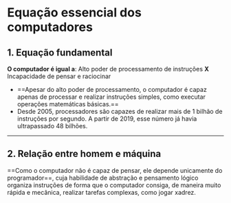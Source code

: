 # **Equação essencial dos computadores**

## 1. Equação fundamental

**O computador é igual a**: Alto poder de processamento de instruções **X** Incapacidade de pensar e raciocinar

- ==Apesar do alto poder de processamento, o computador é capaz apenas de processar e realizar instruções simples, como executar operações matemáticas básicas.==
- Desde 2005, processadores são capazes de realizar mais de 1 bilhão de instruções por segundo. A partir de 2019, esse número já havia ultrapassado 48 bilhões.

---
## 2. Relação entre homem e máquina

==Como o computador não é capaz de pensar, ele depende unicamente do programador==, cuja habilidade de abstração e pensamento lógico organiza instruções de forma que o computador consiga, de maneira muito rápida e mecânica, realizar tarefas complexas, como jogar xadrez.